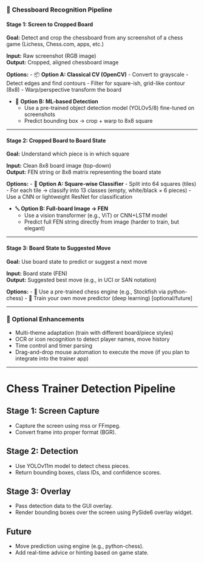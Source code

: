 ### 🧠 **Chessboard Recognition Pipeline**

#### **Stage 1: Screen to Cropped Board**

**Goal:** Detect and crop the chessboard from any screenshot of a chess game (Lichess, Chess.com, apps, etc.)

**Input:** Raw screenshot (RGB image)\
**Output:** Cropped, aligned chessboard image

**Options:** - 📦 **Option A: Classical CV (OpenCV)** - Convert to grayscale - Detect edges and find contours - Filter for square-ish, grid-like contour (8x8) - Warp/perspective transform the board

-   🤖 **Option B: ML-based Detection**
    -   Use a pre-trained object detection model (YOLOv5/8) fine-tuned on screenshots
    -   Predict bounding box → crop + warp to 8x8 square

------------------------------------------------------------------------

#### **Stage 2: Cropped Board to Board State**

**Goal:** Understand which piece is in which square

**Input:** Clean 8x8 board image (top-down)\
**Output:** FEN string or 8x8 matrix representing the board state

**Options:** - 🧩 **Option A: Square-wise Classifier** - Split into 64 squares (tiles) - For each tile → classify into 13 classes (empty, white/black × 6 pieces) - Use a CNN or lightweight ResNet for classification

-   🔤 **Option B: Full-board Image → FEN**
    -   Use a vision transformer (e.g., ViT) or CNN+LSTM model
    -   Predict full FEN string directly from image (harder to train, but elegant)

------------------------------------------------------------------------

#### **Stage 3: Board State to Suggested Move**

**Goal:** Use board state to predict or suggest a next move

**Input:** Board state (FEN)\
**Output:** Suggested best move (e.g., in UCI or SAN notation)

**Options:** - 🧠 Use a pre-trained chess engine (e.g., Stockfish via python-chess) - 🧠 Train your own move predictor (deep learning) \[optional/future\]

------------------------------------------------------------------------

### 🔁 Optional Enhancements

-   Multi-theme adaptation (train with different board/piece styles)
-   OCR or icon recognition to detect player names, move history
-   Time control and timer parsing
-   Drag-and-drop mouse automation to execute the move (if you plan to integrate into the trainer app)

------------------------------------------------------------------------


# Chess Trainer Detection Pipeline

## Stage 1: Screen Capture
- Capture the screen using mss or FFmpeg.
- Convert frame into proper format (BGR).

## Stage 2: Detection
- Use YOLOv11m model to detect chess pieces.
- Return bounding boxes, class IDs, and confidence scores.

## Stage 3: Overlay
- Pass detection data to the GUI overlay.
- Render bounding boxes over the screen using PySide6 overlay widget.

## Future
- Move prediction using engine (e.g., python-chess).
- Add real-time advice or hinting based on game state.
